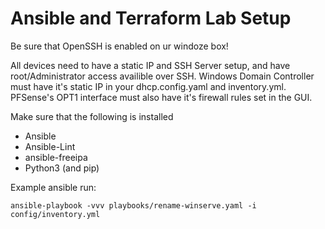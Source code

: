 # Ansible and Terraform Lab Setup
Be sure that OpenSSH is enabled on ur windoze box!

All devices need to have a static IP and SSH Server setup, and have root/Administrator access availible over SSH.
Windows Domain Controller must have it's static IP in your dhcp.config.yaml and inventory.yml.
PFSense's OPT1 interface must also have it's firewall rules set in the GUI. 

Make sure that the following is installed
* Ansible
* Ansible-Lint
* ansible-freeipa
* Python3 (and pip)

Example ansible run:
```
ansible-playbook -vvv playbooks/rename-winserve.yaml -i config/inventory.yml
```